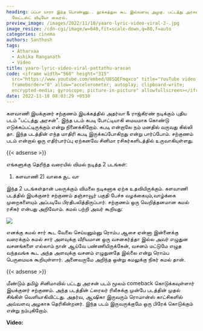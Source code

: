 ```yaml
---
heading: ப்ப்பா யாரா இந்த பொண்ணு.. தூக்கத்துல கூட இவ்வளவு அழகு. பட்டத்து அரசன்
  லேட்டஸ்ட் வீடியோ வைரல்.
preview_image: /images/2022/11/18/yaaro-lyric-video-viral-2-.jpg
image_resize: /cdn-cgi/image/w=640,fit=scale-down,q=80,f=auto
categories: cinema
authors: Santhosh
tags:
  - Atharvaa
  - Ashika Ranganath
  - Video
title: yaaro-lyric-video-viral-pattathu-arasan
code: <iframe width="560" height="315"
  src="https://www.youtube.com/embed/U8SQEFmqxco" title="YouTube video player"
  frameborder="0" allow="accelerometer; autoplay; clipboard-write;
  encrypted-media; gyroscope; picture-in-picture" allowfullscreen></iframe>
date: 2022-11-18 08:03:29 +0530
---
```

களவாணி இயக்குனர் சற்குணம் இயக்கத்தில் அதர்வா & ராஜ்கிரண் நடிக்கும் புதிய படம் "பட்டத்து அரசன்". இந்த படம் கபடி போட்டியாகி மையமாக கொண்டு எடுக்கப்பட்டிருக்கும் என்று நினைக்கிறோம். கபடி என்றாலே நம் மனதில் வருவது கில்லி தா. இந்த படத்தின் எந்த மாதிரி கபடி இருக்கப்போகிறது என்று பார்ப்போம். சற்குணம் படம் என்றால் ஒரு எதிர்பார்ப்பு ஏற்கனவே சினிமா ரசிகர்களிடத்தில் உருவாகியுள்ளது. 

{{< adsense >}}

எங்களுக்கு தெரிந்த வரையில் விமல் நடித்த 2 படங்கள்:

1. களவாணி 2) வாகை சூட வா

இந்த 2 படங்கள்தான் பலருக்கும் விமலை நடிகனாக ஏற்க உதவியிருக்கும். களவாணி படத்தில் இயக்குனர் சற்குணம் தஞ்சாவூர் பகுதி பேச்சு வழக்கையும்,வாழ்க்கை முறைகளையும் அப்படியே பிரதிபலித்திருப்பார். சற்குணம் ஒரு வெறித்தனமான கமல் ரசிகர் என்பது அறிவோம். கமல் பற்றி அவர் கூறியது: 

![](/images/2022/11/18/yaaro-lyric-video-viral-1-.jpg)

எனக்கு கமல் சார் கூட வேலை செய்யனும்னு ரொம்ப ஆசை ஏன்னா இன்னைக்கு வரைக்கும் கமல் சார் அளவுக்கு வீரியமான ஒரு வசனகர்த்தா இல்ல அவர் எழுதுன வசனங்களை எல்லாம் நான் ஆய்வே பண்ணியிருக்கேன், வசனம் மட்டுமே எழுத வந்தவங்க கூட அந்த அளவுக்கு வசனம் எழுதுனதே இல்லை என்று ரொம்ப பெருமையக கூறியுள்ளார். அனைவருமே அறிந்த ஒன்று கமலுக்கு நிகர் கமல் தான்.

{{< adsense >}}

மீண்டும் தமிழ் சினிமாவில் பட்டது அரசன் படம் மூலம் comeback கொடுக்கவுள்ளார் இயக்குனர் சற்குணம். அந்த படத்தின் ட்ரைலர் ரிலீசுக்கு முன்பே படத்தின் முதல் சிங்கிள் வெளியாகிவிட்டது. அதர்வ, ஆஷிகா இருவரும் ரொமான்ஸ் காட்சிகளில் அவ்வளவு அழகாக தெரிகின்றனர். இந்த படம் இருவருக்குமே ஒரு பிரேக் கொடுக்கும் என்று நம்புகிறோம். 

**V﻿ideo:**